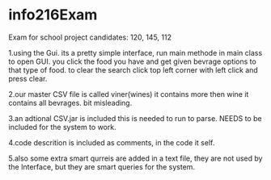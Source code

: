 # info216Exam
Exam for school project
candidates: 120, 145, 112

1.using the Gui. its a pretty simple interface, run main methode in main class to open GUI. you click the food you 
have and get given bevrage options to that type of food.
to clear the search click top left corner with left click and press clear.

2.our master CSV file is called viner(wines) it contains more then wine it contains all
bevrages. bit misleading.

3.an adtional CSV.jar is included  this is needed to run to parse. NEEDS to be included for the system to work.

4.code descrition is included as comments, in the code it self.

5.also some extra smart qurreis are added in a text file, they are not used by the Interface, but they are smart queries
for the system.
